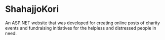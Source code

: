 # ShahajjoKori
An ASP.NET website that was developed for creating online posts of charity events and fundraising initiatives for the helpless and distressed people in need.
